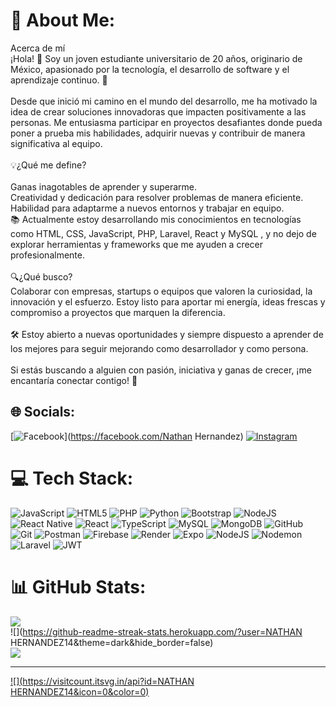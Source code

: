 # 💫 About Me:
Acerca de mí<br>¡Hola! 👋 Soy un joven estudiante universitario de 20 años, originario de México, apasionado por la tecnología, el desarrollo de software y el aprendizaje continuo. 🚀<br><br>Desde que inició mi camino en el mundo del desarrollo, me ha motivado la idea de crear soluciones innovadoras que impacten positivamente a las personas. Me entusiasma participar en proyectos desafiantes donde pueda poner a prueba mis habilidades, adquirir nuevas y contribuir de manera significativa al equipo.<br><br>💡¿Qué me define?<br><br>Ganas inagotables de aprender y superarme.<br>Creatividad y dedicación para resolver problemas de manera eficiente.<br>Habilidad para adaptarme a nuevos entornos y trabajar en equipo.<br>📚 Actualmente estoy desarrollando mis conocimientos en tecnologías como HTML, CSS, JavaScript, PHP, Laravel, React y MySQL , y no dejo de explorar herramientas y frameworks que me ayuden a crecer profesionalmente.<br><br>🔍¿Qué busco?<br>Colaborar con empresas, startups o equipos que valoren la curiosidad, la innovación y el esfuerzo. Estoy listo para aportar mi energía, ideas frescas y compromiso a proyectos que marquen la diferencia.<br><br>🛠️ Estoy abierto a nuevas oportunidades y siempre dispuesto a aprender de los mejores para seguir mejorando como desarrollador y como persona.<br><br>Si estás buscando a alguien con pasión, iniciativa y ganas de crecer, ¡me encantaría conectar contigo! 🌟


## 🌐 Socials:
[![Facebook](https://img.shields.io/badge/Facebook-%231877F2.svg?logo=Facebook&logoColor=white)](https://facebook.com/Nathan Hernandez) [![Instagram](https://img.shields.io/badge/Instagram-%23E4405F.svg?logo=Instagram&logoColor=white)](https://instagram.com/nathanmoreno8739) 

# 💻 Tech Stack:
![JavaScript](https://img.shields.io/badge/javascript-%23323330.svg?style=for-the-badge&logo=javascript&logoColor=%23F7DF1E) ![HTML5](https://img.shields.io/badge/html5-%23E34F26.svg?style=for-the-badge&logo=html5&logoColor=white) ![PHP](https://img.shields.io/badge/php-%23777BB4.svg?style=for-the-badge&logo=php&logoColor=white) ![Python](https://img.shields.io/badge/python-3670A0?style=for-the-badge&logo=python&logoColor=ffdd54) ![Bootstrap](https://img.shields.io/badge/bootstrap-%238511FA.svg?style=for-the-badge&logo=bootstrap&logoColor=white) ![NodeJS](https://img.shields.io/badge/node.js-6DA55F?style=for-the-badge&logo=node.js&logoColor=white) ![React Native](https://img.shields.io/badge/react_native-%2320232a.svg?style=for-the-badge&logo=react&logoColor=%2361DAFB) ![React](https://img.shields.io/badge/react-%2320232a.svg?style=for-the-badge&logo=react&logoColor=%2361DAFB) ![TypeScript](https://img.shields.io/badge/typescript-%23007ACC.svg?style=for-the-badge&logo=typescript&logoColor=white) ![MySQL](https://img.shields.io/badge/mysql-4479A1.svg?style=for-the-badge&logo=mysql&logoColor=white) ![MongoDB](https://img.shields.io/badge/MongoDB-%234ea94b.svg?style=for-the-badge&logo=mongodb&logoColor=white) ![GitHub](https://img.shields.io/badge/github-%23121011.svg?style=for-the-badge&logo=github&logoColor=white) ![Git](https://img.shields.io/badge/git-%23F05033.svg?style=for-the-badge&logo=git&logoColor=white) ![Postman](https://img.shields.io/badge/Postman-FF6C37?style=for-the-badge&logo=postman&logoColor=white) ![Firebase](https://img.shields.io/badge/firebase-%23039BE5.svg?style=for-the-badge&logo=firebase) ![Render](https://img.shields.io/badge/Render-%46E3B7.svg?style=for-the-badge&logo=render&logoColor=white) ![Expo](https://img.shields.io/badge/expo-1C1E24?style=for-the-badge&logo=expo&logoColor=#D04A37) ![NodeJS](https://img.shields.io/badge/node.js-6DA55F?style=for-the-badge&logo=node.js&logoColor=white) ![Nodemon](https://img.shields.io/badge/NODEMON-%23323330.svg?style=for-the-badge&logo=nodemon&logoColor=%BBDEAD) ![Laravel](https://img.shields.io/badge/laravel-%23FF2D20.svg?style=for-the-badge&logo=laravel&logoColor=white) ![JWT](https://img.shields.io/badge/JWT-black?style=for-the-badge&logo=JSON%20web%20tokens)

# 📊 GitHub Stats:
![](https://github-readme-stats.vercel.app/api?username=NATHANHERNANDEZ14&theme=dark&hide_border=false&include_all_commits=false&count_private=false)<br/>
![](https://github-readme-streak-stats.herokuapp.com/?user=NATHAN HERNANDEZ14&theme=dark&hide_border=false)<br/>
![](https://github-readme-stats.vercel.app/api/top-langs/?username=NATHANHERNANDEZ14&theme=dark&hide_border=false&include_all_commits=false&count_private=false&layout=compact)

---
[![](https://visitcount.itsvg.in/api?id=NATHAN HERNANDEZ14&icon=0&color=0)](https://visitcount.itsvg.in)

<!-- Proudly created with GPRM ( https://gprm.itsvg.in ) -->
